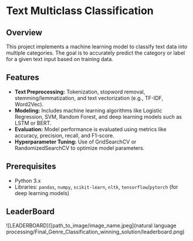 # Text Multiclass Classification

## Overview
This project implements a machine learning model to classify text data into multiple categories. The goal is to accurately predict the category or label for a given text input based on training data.

## Features
- **Text Preprocessing:** Tokenization, stopword removal, stemming/lemmatization, and text vectorization (e.g., TF-IDF, Word2Vec).
- **Modeling:** Includes machine learning algorithms like Logistic Regression, SVM, Random Forest, and deep learning models such as LSTM or BERT.
- **Evaluation:** Model performance is evaluated using metrics like accuracy, precision, recall, and F1-score.
- **Hyperparameter Tuning:** Use of GridSearchCV or RandomizedSearchCV to optimize model parameters.

## Prerequisites
- Python 3.x
- Libraries: `pandas`, `numpy`, `scikit-learn`, `nltk`, `tensorflow`/`pytorch` (for deep learning models)

## LeaderBoard
![LEADERBOARD]([path_to_image/image_name.jpeg](natural language processing/Final_Genre_Classification_winning_solution/leaderboard.png)

